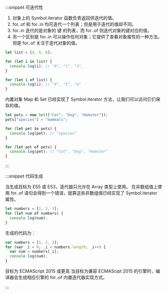 :::snippet 可迭代性

1. 对象上的 Symbol.iterator 函数负责返回供迭代的值。
2. for..of 和 for..in 均可迭代一个列表；但是用于迭代的值却不同。
3. for..in 迭代的是对象的 键 的列表，而 for..of 则迭代对象的键对应的值。
4. 另一个区别是 for..in 可以操作任何对象；它提供了查看对象属性的一种方法。 但是 for..of 关注于迭代对象的值。

```typescript
let list = [4, 5, 6];

for (let i in list) {
  console.log(i); // "0", "1", "2",
}

for (let i of list) {
  console.log(i); // "4", "5", "6"
}
```

内置对象 Map 和 Set 已经实现了 Symbol.iterator 方法，让我们可以访问它们保存的值。

```typescript
let pets = new Set(["Cat", "Dog", "Hamster"]);
pets["species"] = "mammals";

for (let pet in pets) {
  console.log(pet); // "species"
}

for (let pet of pets) {
  console.log(pet); // "Cat", "Dog", "Hamster"
}
```

:::

:::snippet 代码生成

当生成目标为 ES5 或 ES3，迭代器只允许在 Array 类型上使用。 在非数组值上使用 for..of 语句会得到一个错误，就算这些非数组值已经实现了 Symbol.iterator 属性。

```typescript
let numbers = [1, 2, 3];
for (let num of numbers) {
  console.log(num);
}
```

生成的代码为：

```javascript
var numbers = [1, 2, 3];
for (var _i = 0; _i < numbers.length; _i++) {
  var num = numbers[_i];
  console.log(num);
}
```

目标为 ECMAScript 2015 或更高
当目标为兼容 ECMAScipt 2015 的引擎时，编译器会生成相应引擎的 for..of 内置迭代器实现方式。

:::
